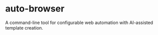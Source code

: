 # auto-browser
A command-line tool for configurable web automation with AI-assisted template creation.
